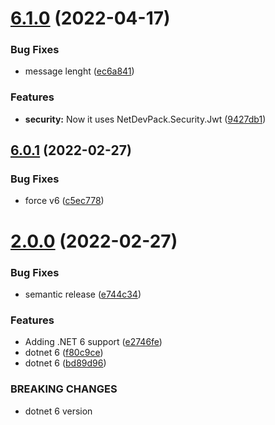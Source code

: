 # [6.1.0](https://github.com/NetDevPack/Security.Identity/compare/v6.0.1...v6.1.0) (2022-04-17)


### Bug Fixes

* message lenght ([ec6a841](https://github.com/NetDevPack/Security.Identity/commit/ec6a841fa44331f3f9b5777d7f17a2a07bef958b))


### Features

* **security:** Now it uses NetDevPack.Security.Jwt ([9427db1](https://github.com/NetDevPack/Security.Identity/commit/9427db111753a8830226e4be1023ed565e006c89))

## [6.0.1](https://github.com/NetDevPack/Security.Identity/compare/v6.0.0...v6.0.1) (2022-02-27)


### Bug Fixes

* force v6 ([c5ec778](https://github.com/NetDevPack/Security.Identity/commit/c5ec778bac196c69cffb1d94c6a6af2c7fc7d666))

# [2.0.0](https://github.com/NetDevPack/Security.Identity/compare/v1.2.0...v2.0.0) (2022-02-27)


### Bug Fixes

* semantic release ([e744c34](https://github.com/NetDevPack/Security.Identity/commit/e744c34e486b6a7176c61dec99378b2d46497600))


### Features

* Adding .NET 6 support ([e2746fe](https://github.com/NetDevPack/Security.Identity/commit/e2746fe5adf46ef7532f199a7d6b9c350e13ec3f))
* dotnet 6 ([f80c9ce](https://github.com/NetDevPack/Security.Identity/commit/f80c9ce9df6bd1ce5ae83fafc5f1d79063a0469f))
* dotnet 6 ([bd89d96](https://github.com/NetDevPack/Security.Identity/commit/bd89d96dbc48dfc9d25c9dec2abf663f524336ff))


### BREAKING CHANGES

* dotnet 6 version
